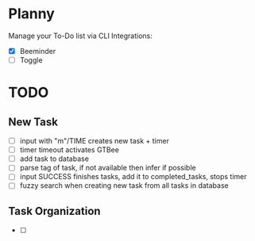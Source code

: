 # Planny  
Manage your To-Do list via CLI
Integrations:
- [x] Beeminder
- [ ] Toggle

# TODO
## New Task
- [ ] input with "m"/TIME creates new task + timer
- [ ] timer timeout activates GTBee
- [ ] add task to database
- [ ] parse tag of task, if not available then infer if possible
- [ ] input SUCCESS finishes tasks, add it to completed_tasks, stops timer
- [ ] fuzzy search when creating new task from all tasks in database

## Task Organization
- [ ]